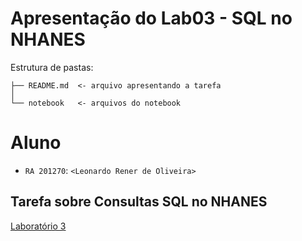 # Apresentação do Lab03 - SQL no NHANES

Estrutura de pastas:

~~~
├── README.md  <- arquivo apresentando a tarefa
│
└── notebook   <- arquivos do notebook
~~~

# Aluno
* `RA 201270`: `<Leonardo Rener de Oliveira>`

## Tarefa sobre Consultas SQL no NHANES

[Laboratório 3](notebook/lab03-nhanes.ipynb)
